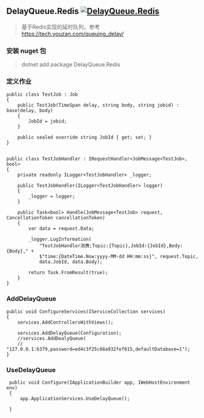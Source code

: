 ## DelayQueue.Redis [![DelayQueue.Redis](https://img.shields.io/nuget/v/DelayQueue.Redis.svg)](https://www.nuget.org/packages/DelayQueue.Redis/)

> 基于Redis实现的延时队列，参考 https://tech.youzan.com/queuing_delay/



### 安装 nuget 包

> dotnet add package DelayQueue.Redis

### 定义作业

    public class TestJob : Job
    {
        public TestJob(TimeSpan delay, string body, string jobid) : base(delay, body)
        {
            JobId = jobid;
        }

        public sealed override string JobId { get; set; }
    }


    public class TestJobHandler : IRequestHandler<JobMessage<TestJob>, bool>
    {
        private readonly ILogger<TestJobHandler> _logger;

        public TestJobHandler(ILogger<TestJobHandler> logger)
        {
            _logger = logger;
        }

        public Task<bool> Handle(JobMessage<TestJob> request, CancellationToken cancellationToken)
        {
            var data = request.Data;

            _logger.LogInformation(
                "TestJobHandler消费;Topic:{Topic},JobId:{JobId},Body:{Body}," +
                $"time:{DateTime.Now:yyyy-MM-dd HH:mm:ss}", request.Topic,
                data.JobId, data.Body);

            return Task.FromResult(true);
        }
    }

### AddDelayQueue

    public void ConfigureServices(IServiceCollection services)
    {
        services.AddControllersWithViews();

        services.AddDelayQueue(Configuration);
        //services.AddDealyQueue(
        //  "127.0.0.1:6379,password=ed4c3f25c68a932fef815,defaultDatabase=1");
    }

### UseDelayQueue

     public void Configure(IApplicationBuilder app, IWebHostEnvironment env)
     {
         app.ApplicationServices.UseDelayQueue();	
	 
	 }




